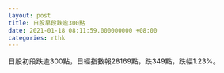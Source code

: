 ```yaml
---
layout: post
title: 日股早段跌逾300點
date: 2021-01-18 08:11:59.000000000 +08:00
categories: rthk
---
```


日股初段跌逾300點，日經指數報28169點，跌349點，跌幅1.23%。

